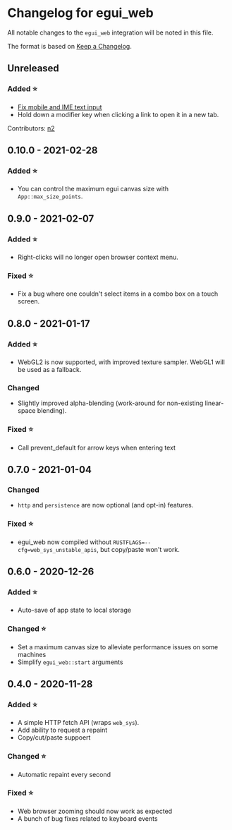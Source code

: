 # Changelog for egui_web

All notable changes to the `egui_web` integration will be noted in this file.

The format is based on [Keep a Changelog](https://keepachangelog.com/en/1.0.0/).


## Unreleased

### Added ⭐

* [Fix mobile and IME text input](https://github.com/emilk/egui/pull/253)
* Hold down a modifier key when clicking a link to open it in a new tab.

Contributors: [n2](https://github.com/n2)


## 0.10.0 - 2021-02-28

### Added ⭐

* You can control the maximum egui canvas size with `App::max_size_points`.


## 0.9.0 - 2021-02-07

### Added ⭐

* Right-clicks will no longer open browser context menu.

### Fixed ⭐

* Fix a bug where one couldn't select items in a combo box on a touch screen.


## 0.8.0 - 2021-01-17

### Added ⭐

* WebGL2 is now supported, with improved texture sampler. WebGL1 will be used as a fallback.

### Changed

* Slightly improved alpha-blending (work-around for non-existing linear-space blending).

### Fixed ⭐

* Call prevent_default for arrow keys when entering text


## 0.7.0 - 2021-01-04

### Changed

* `http` and `persistence` are now optional (and opt-in) features.

### Fixed ⭐

* egui_web now compiled without `RUSTFLAGS=--cfg=web_sys_unstable_apis`, but copy/paste won't work.


## 0.6.0 - 2020-12-26

### Added ⭐

* Auto-save of app state to local storage

### Changed ⭐

* Set a maximum canvas size to alleviate performance issues on some machines
* Simplify `egui_web::start` arguments


## 0.4.0 - 2020-11-28

### Added ⭐

* A simple HTTP fetch API (wraps `web_sys`).
* Add ability to request a repaint
* Copy/cut/paste suppoert

### Changed ⭐

* Automatic repaint every second

### Fixed ⭐

* Web browser zooming should now work as expected
* A bunch of bug fixes related to keyboard events
